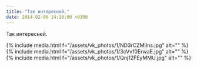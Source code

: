 ```yaml
---
title: "Так интересней."
date: 2014-02-06 14:10:00 +0300
---
```


Так интересней.


{% include media.html f="/assets/vk_photos/1/ND3rCZMIIns.jpg" alt="" %}
{% include media.html f="/assets/vk_photos/1/3cVvf0ErwaE.jpg" alt="" %}
{% include media.html f="/assets/vk_photos/1/Qnj12FEyMMU.jpg" alt="" %}
